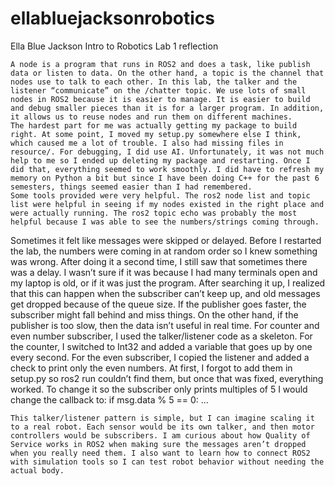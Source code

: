 # ellabluejacksonrobotics

Ella Blue Jackson
Intro to Robotics 
Lab 1 reflection




	A node is a program that runs in ROS2 and does a task, like publish data or listen to data. On the other hand, a topic is the channel that nodes use to talk to each other. In this lab, the talker and the listener “communicate” on the /chatter topic. We use lots of small nodes in ROS2 because it is easier to manage. It is easier to build and debug smaller pieces than it is for a larger program. In addition, it allows us to reuse nodes and run them on different machines.
	The hardest part for me was actually getting my package to build right. At some point, I moved my setup.py somewhere else I think, which caused me a lot of trouble. I also had missing files in resource/. For debugging, I did use AI. Unfortunately, it was not much help to me so I ended up deleting my package and restarting. Once I did that, everything seemed to work smoothly. I did have to refresh my memory on Python a bit but since I have been doing C++ for the past 6 semesters, things seemed easier than I had remembered.
	Some tools provided were very helpful. The ros2 node list and topic list were helpful in seeing if my nodes existed in the right place and were actually running. The ros2 topic echo was probably the most helpful because I was able to see the numbers/strings coming through.
Sometimes it felt like messages were skipped or delayed. Before I restarted the lab, the numbers were coming in at random order so I knew something was wrong. After doing it a second time, I still saw that sometimes there was a delay. I wasn’t sure if it was because I had many terminals open and my laptop is old, or if it was just the program. 		After searching it up, I realized that this can happen when the subscriber can’t keep up, and old messages get dropped because of the queue size. If the publisher goes faster, the subscriber might fall behind and miss things. On the other hand, if the publisher is too slow, then the data isn’t useful in real time.
	For counter and even number subscriber, I used the talker/listener code as a skeleton. For the counter, I switched to Int32 and added a variable that goes up by one every second. For the even subscriber, I copied the listener and added a check to print only the even numbers. At first, I forgot to add them in setup.py so ros2 run couldn’t find them, but once that was fixed, everything worked. To change it so the subscriber only prints multiples of 5 I would change the callback to:
if msg.data % 5 == 0:
    ...

	This talker/listener pattern is simple, but I can imagine scaling it to a real robot. Each sensor would be its own talker, and then motor controllers would be subscribers. I am curious about how Quality of Service works in ROS2 when making sure the messages aren’t dropped when you really need them. I also want to learn how to connect ROS2 with simulation tools so I can test robot behavior without needing the actual body.


